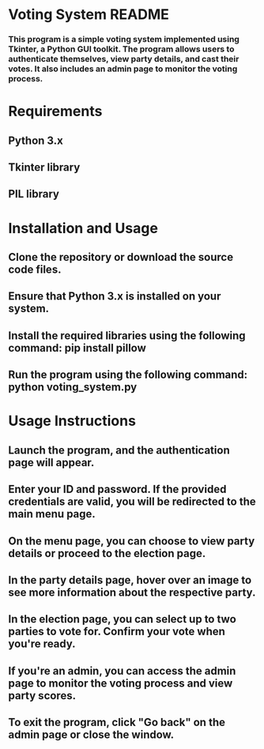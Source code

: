 # Voting System README
### This program is a simple voting system implemented using Tkinter, a Python GUI toolkit. The program allows users to authenticate themselves, view party details, and cast their votes. It also includes an admin page to monitor the voting process.

# Requirements
## Python 3.x
## Tkinter library
## PIL library

# Installation and Usage
## Clone the repository or download the source code files.
## Ensure that Python 3.x is installed on your system.
## Install the required libraries using the following command: pip install pillow
## Run the program using the following command: python voting_system.py

# Usage Instructions
## Launch the program, and the authentication page will appear.
## Enter your ID and password. If the provided credentials are valid, you will be redirected to the main menu page.
## On the menu page, you can choose to view party details or proceed to the election page.
## In the party details page, hover over an image to see more information about the respective party.
## In the election page, you can select up to two parties to vote for. Confirm your vote when you're ready.
## If you're an admin, you can access the admin page to monitor the voting process and view party scores.
## To exit the program, click "Go back" on the admin page or close the window.
